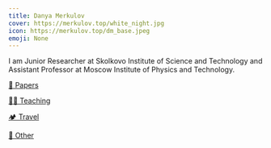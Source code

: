 ```yaml
---
title: Danya Merkulov
cover: https://merkulov.top/white_night.jpg
icon: https://merkulov.top/dm_base.jpeg
emoji: None
---
```


I am Junior Researcher at Skolkovo Institute of Science and Technology and Assistant Professor at Moscow Institute of Physics and Technology. 

[📜 Papers](https://merkulov.top/Papers)

[👨‍🏫 Teaching](https://merkulov.top/Teaching)

[🏕️ Travel](https://merkulov.top/Travel)

[🤔 Other](https://merkulov.top/Other)

<br/>
